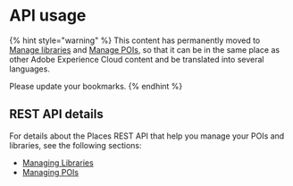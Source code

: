# API usage

{% hint style="warning" %}
This content has permanently moved to [Manage libraries](https://docs.adobe.com/content/help/en/places/using/web-service-api/api-usage/manage-libraries/manage-libraries.html) and [Manage POIs](https://docs.adobe.com/content/help/en/places/using/web-service-api/api-usage/manage-pois/manage-pois.html), so that it can be in the same place as other Adobe Experience Cloud content and be translated into several languages. 

Please update your bookmarks.
{% endhint %}

## REST API details

For details about the Places REST API that help you manage your POIs and libraries, see the following sections:

* [Managing Libraries](https://launch.gitbook.io/places-services-by-adobe-documentation/places-database-management/api-usage/manage-libraries)
* [Managing POIs](https://launch.gitbook.io/places-services-by-adobe-documentation/places-database-management/api-usage/manage-pois)

